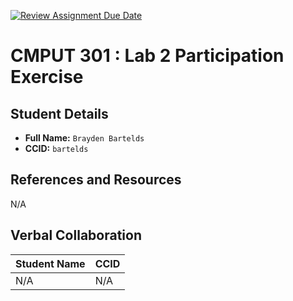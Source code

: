 [![Review Assignment Due Date](https://classroom.github.com/assets/deadline-readme-button-22041afd0340ce965d47ae6ef1cefeee28c7c493a6346c4f15d667ab976d596c.svg)](https://classroom.github.com/a/4btn9xaF)
# CMPUT 301 : Lab 2 Participation Exercise

## Student Details

- **Full Name:** `Brayden Bartelds`
- **CCID:** `bartelds`

## References and Resources

N/A

## Verbal Collaboration

| Student Name | CCID      |
| ------------ | --------- |
|     N/A      | N/A       |
